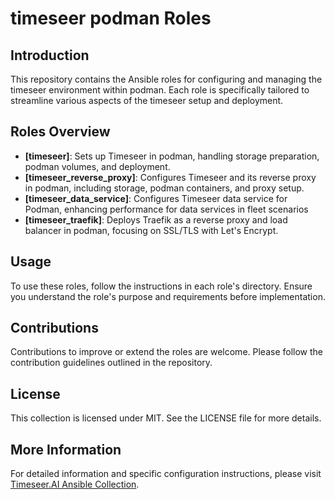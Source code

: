 # timeseer podman Roles

## Introduction

This repository contains the Ansible roles for configuring and managing the timeseer environment within podman. Each role is specifically tailored to streamline various aspects of the timeseer setup and deployment.

## Roles Overview

- **[timeseer]**: Sets up Timeseer in podman, handling storage preparation, podman volumes, and deployment.
- **[timeseer_reverse_proxy]**: Configures Timeseer and its reverse proxy in podman, including storage, podman containers, and proxy
  setup.
- **[timeseer_data_service]**: Configures Timeseer data service for Podman, enhancing performance for data services in fleet scenarios
- **[timeseer_traefik]**: Deploys Traefik as a reverse proxy and load balancer in podman, focusing on SSL/TLS with Let's Encrypt.

## Usage

To use these roles, follow the instructions in each role's directory. Ensure you understand the role's purpose and requirements before implementation.

## Contributions

Contributions to improve or extend the roles are welcome. Please follow the contribution guidelines outlined in the repository.

## License

This collection is licensed under MIT. See the LICENSE file for more details.

## More Information

For detailed information and specific configuration instructions, please visit [Timeseer.AI Ansible Collection](https://github.com/timeseer-ai/timeseer-ansible-collection/tree/master/timeseer/podman/roles).
